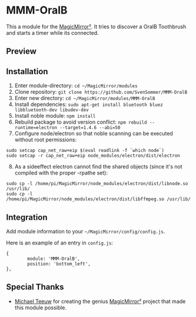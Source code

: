 # MMM-OralB
This a module for the [MagicMirror²](https://github.com/MichMich/MagicMirror). It tries to discover a OralB Toothbrush and starts a timer while its connected.

## Preview

## Installation

1. Enter module-directory: `cd ~/MagicMirror/modules`
2. Clone repository: `git clone https://github.com/SvenSommer/MMM-OralB`
3. Enter new directory: `cd ~/MagicMirror/modules/MMM-OralB`
4. Install dependencies: `sudo apt-get install bluetooth bluez libbluetooth-dev libudev-dev`
5. Install noble module: `npm install`
6. Rebuild package to avoid version conflict: `npm rebuild --runtime=electron --target=1.4.6 --abi=50`
7. Configure node/electron so that noble scanning can be executed without root permissions:
```
sudo setcap cap_net_raw+eip $(eval readlink -f `which node`)
sudo setcap -r cap_net_raw+eip node_modules/electron/dist/electron
```
8. As a sideeffect electron cannot find the shared objects (since it's not compiled with the proper -rpathe set):
```
sudo cp -l /home/pi/MagicMirror/node_modules/electron/dist/libnode.so /usr/lib/
sudo cp -l /home/pi/MagicMirror/node_modules/electron/dist/libffmpeg.so /usr/lib/
```


## Integration

Add module information to your `~/MagicMirror/config/config.js`.

Here is an example of an entry in `config.js`:
```
{
        module: 'MMM-OralB',
        position: 'bottom_left',
},
```

## Special Thanks
- [Michael Teeuw](https://github.com/MichMich) for creating the genius [MagicMirror²](https://github.com/MichMich/MagicMirror/tree/develop) project that made this module possible.
